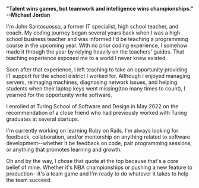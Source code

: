 **"Talent wins games, but teamwork and intelligence wins championships." --Michael Jordan**

I'm John Santosuosso, a former IT specialist, high school teacher, and coach.  My coding journey began several years back when I was a high school business teacher and was informed I'd be teaching a programming course in the upcoming year.  With no prior coding experience, I somehow made it through the year by relying heavily on the teachers' guides.  That teaching experience exposed me to a world I never knew existed.

Soon after that experience, I left teaching to take an opportunity providing IT support for the school district I worked for.  Although I enjoyed managing servers, reimaging machines, diagnosing network issues, and helping students when their laptop keys went missing(too many times to count), I yearned for the opportunity write software.

I enrolled at Turing School of Software and Design in May 2022 on the recommendation of a close friend who had previously worked with Turing graduates at several startups.

I'm currently working on learning Ruby on Rails.  I'm always looking for feedback, collaboration, and/or mentorship on anything related to software development--whether it be feedback on code, pair programming sessions, or anything that promotes learning and growth.

Oh and by the way, I chose that quote at the top because that's a core belief of mine.  Whether it's NBA championships or pushing a new feature to production--it's a team game and I'm ready to do whatever it takes to help the team succeed.



